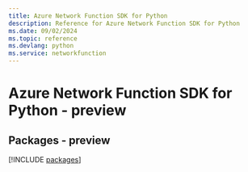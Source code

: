 ```yaml
---
title: Azure Network Function SDK for Python
description: Reference for Azure Network Function SDK for Python
ms.date: 09/02/2024
ms.topic: reference
ms.devlang: python
ms.service: networkfunction
---
```

# Azure Network Function SDK for Python - preview
## Packages - preview
[!INCLUDE [packages](network-function-index.md)]